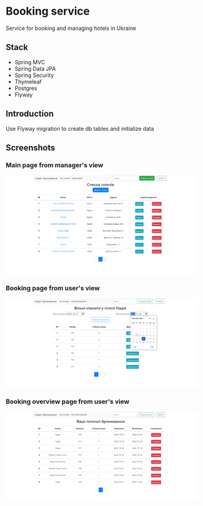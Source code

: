 # Booking service
Service for booking and managing hotels in Ukraine

## Stack
- Spring MVC
- Spring Data JPA
- Spring Security
- Thymeleaf
- Postgres
- Flyway

## Introduction
Use Flyway migration to create db tables and initialize data

## Screenshots
### Main page from manager's view
![manager](screenshots/manager.png)

### Booking page from user's view
![booking](screenshots/booking.png)

### Booking overview page from user's view
![user](screenshots/user.png)